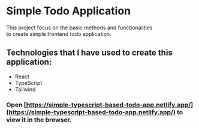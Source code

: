 # Simple Todo Application

This project focus on the basic methods and functionalities\
to create simple frontend todo application.

## Technologies that I have used to create this application:

- React
- TypeScript
- Tailwind


### Open [https://simple-typescript-based-todo-app.netlify.app/](https://simple-typescript-based-todo-app.netlify.app/) to view it in the browser.


